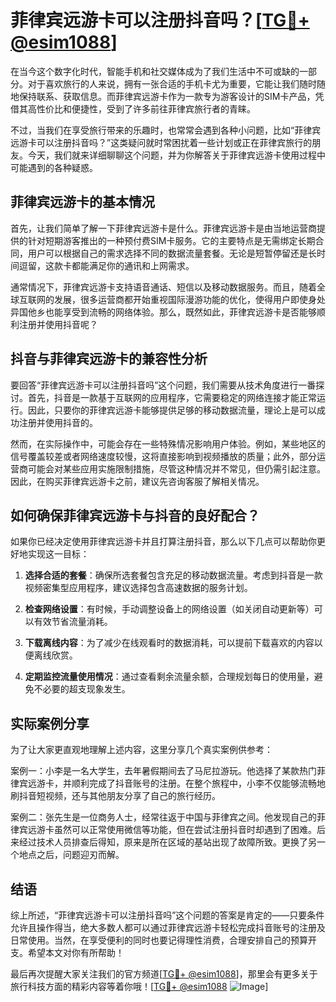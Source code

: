 # 菲律宾远游卡可以注册抖音吗？[[TG💪+ @esim1088](https://t.me/s/esim1088)]

在当今这个数字化时代，智能手机和社交媒体成为了我们生活中不可或缺的一部分。对于喜欢旅行的人来说，拥有一张合适的手机卡尤为重要，它能让我们随时随地保持联系、获取信息。而菲律宾远游卡作为一款专为游客设计的SIM卡产品，凭借其高性价比和便捷性，受到了许多前往菲律宾旅行者的青睐。

不过，当我们在享受旅行带来的乐趣时，也常常会遇到各种小问题，比如“菲律宾远游卡可以注册抖音吗？”这类疑问就时常困扰着一些计划或正在菲律宾旅行的朋友。今天，我们就来详细聊聊这个问题，并为你解答关于菲律宾远游卡使用过程中可能遇到的各种疑惑。

## 菲律宾远游卡的基本情况

首先，让我们简单了解一下菲律宾远游卡是什么。菲律宾远游卡是由当地运营商提供的针对短期游客推出的一种预付费SIM卡服务。它的主要特点是无需绑定长期合同，用户可以根据自己的需求选择不同的数据流量套餐。无论是短暂停留还是长时间逗留，这款卡都能满足你的通讯和上网需求。

通常情况下，菲律宾远游卡支持语音通话、短信以及移动数据服务。而且，随着全球互联网的发展，很多运营商都开始重视国际漫游功能的优化，使得用户即使身处异国他乡也能享受到流畅的网络体验。那么，既然如此，菲律宾远游卡是否能够顺利注册并使用抖音呢？

## 抖音与菲律宾远游卡的兼容性分析

要回答“菲律宾远游卡可以注册抖音吗”这个问题，我们需要从技术角度进行一番探讨。首先，抖音是一款基于互联网的应用程序，它需要稳定的网络连接才能正常运行。因此，只要你的菲律宾远游卡能够提供足够的移动数据流量，理论上是可以成功注册并使用抖音的。

然而，在实际操作中，可能会存在一些特殊情况影响用户体验。例如，某些地区的信号覆盖较差或者网络速度较慢，这将直接影响到视频播放的质量；此外，部分运营商可能会对某些应用实施限制措施，尽管这种情况并不常见，但仍需引起注意。因此，在购买菲律宾远游卡之前，建议先咨询客服了解相关情况。

## 如何确保菲律宾远游卡与抖音的良好配合？

如果你已经决定使用菲律宾远游卡并且打算注册抖音，那么以下几点可以帮助你更好地实现这一目标：

1. **选择合适的套餐**：确保所选套餐包含充足的移动数据流量。考虑到抖音是一款视频密集型应用程序，建议选择包含高速数据的服务计划。
   
2. **检查网络设置**：有时候，手动调整设备上的网络设置（如关闭自动更新等）可以有效节省流量消耗。
   
3. **下载离线内容**：为了减少在线观看时的数据消耗，可以提前下载喜欢的内容以便离线欣赏。
   
4. **定期监控流量使用情况**：通过查看剩余流量余额，合理规划每日的使用量，避免不必要的超支现象发生。

## 实际案例分享

为了让大家更直观地理解上述内容，这里分享几个真实案例供参考：

案例一：小李是一名大学生，去年暑假期间去了马尼拉游玩。他选择了某款热门菲律宾远游卡，并顺利完成了抖音账号的注册。在整个旅程中，小李不仅能够流畅地刷抖音短视频，还与其他朋友分享了自己的旅行经历。

案例二：张先生是一位商务人士，经常往返于中国与菲律宾之间。他发现自己的菲律宾远游卡虽然可以正常使用微信等功能，但在尝试注册抖音时却遇到了困难。后来经过技术人员排查后得知，原来是所在区域的基站出现了故障所致。更换了另一个地点之后，问题迎刃而解。

## 结语

综上所述，“菲律宾远游卡可以注册抖音吗”这个问题的答案是肯定的——只要条件允许且操作得当，绝大多数人都可以通过菲律宾远游卡轻松完成抖音账号的注册及日常使用。当然，在享受便利的同时也要记得理性消费，合理安排自己的预算开支。希望本文对你有所帮助！

最后再次提醒大家关注我们的官方频道[[TG💪+ @esim1088](https://t.me/s/esim1088)]，那里会有更多关于旅行科技方面的精彩内容等着你哦！[[TG💪+ @esim1088](https://t.me/s/esim1088) ![Image](https://i.postimg.cc/4NQfJmqS/Snipaste-2025-05-13-00-14-12.png)]